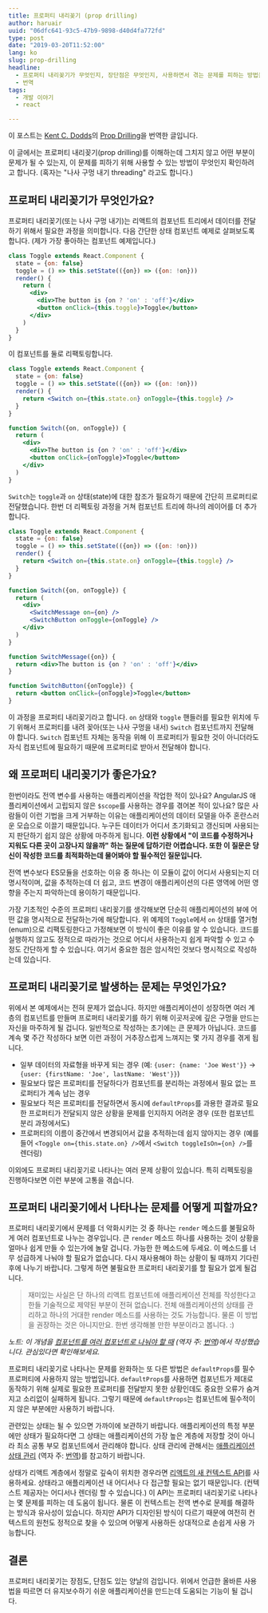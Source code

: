 ```yaml
---
title: 프로퍼티 내리꽂기 (prop drilling)
author: haruair
uuid: "06dfc641-93c5-47b9-9898-d40d4fa772fd"
type: post
date: "2019-03-20T11:52:00"
lang: ko
slug: prop-drilling
headline:
  - 프로퍼티 내리꽂기가 무엇인지, 장단점은 무엇인지, 사용하면서 겪는 문제를 피하는 방법을 살펴봅니다
  - 번역
tags:
  - 개발 이야기
  - react

---
```


<div class="translation-note">

이 포스트는 [Kent C. Dodds](https://twitter.com/kentcdodds)의 [Prop Drilling](https://kentcdodds.com/blog/prop-drilling)을 번역한 글입니다.

</div>

이 글에서는 프로퍼티 내리꽂기(prop drilling)를 이해하는데 그치지 않고 어떤 부분이 문제가 될 수 있는지, 이 문제를 피하기 위해 사용할 수 있는 방법이 무엇인지 확인하려고 합니다. (혹자는 "나사 구멍 내기 threading" 라고도 합니다.)

## 프로퍼티 내리꽂기가 무엇인가요?

프로퍼티 내리꽂기(또는 나사 구멍 내기)는 리액트의 컴포넌트 트리에서 데이터를 전달하기 위해서 필요한 과정을 의미합니다. 다음 간단한 상태 컴포넌트 예제로 살펴보도록 합니다. (제가 가장 좋아하는 컴포넌트 예제입니다.)

```jsx
class Toggle extends React.Component {
  state = {on: false}
  toggle = () => this.setState(({on}) => ({on: !on}))
  render() {
    return (
      <div>
        <div>The button is {on ? 'on' : 'off'}</div>
        <button onClick={this.toggle}>Toggle</button>
      </div>
    )
  }
}
```

이 컴포넌트를 둘로 리팩토링합니다.

```jsx
class Toggle extends React.Component {
  state = {on: false}
  toggle = () => this.setState(({on}) => ({on: !on}))
  render() {
    return <Switch on={this.state.on} onToggle={this.toggle} />
  }
}

function Switch({on, onToggle}) {
  return (
    <div>
      <div>The button is {on ? 'on' : 'off'}</div>
      <button onClick={onToggle}>Toggle</button>
    </div>
  )
}
```

`Switch`는 `toggle`과 `on` 상태(state)에 대한 참조가 필요하기 때문에 간단히 프로퍼티로 전달했습니다. 한번 더 리펙토링 과정을 거쳐 컴포넌트 트리에 하나의 레이어를 더 추가합니다.


```jsx
class Toggle extends React.Component {
  state = {on: false}
  toggle = () => this.setState(({on}) => ({on: !on}))
  render() {
    return <Switch on={this.state.on} onToggle={this.toggle} />
  }
}

function Switch({on, onToggle}) {
  return (
    <div>
      <SwitchMessage on={on} />
      <SwitchButton onToggle={onToggle} />
    </div>
  )
}

function SwitchMessage({on}) {
  return <div>The button is {on ? 'on' : 'off'}</div>
}

function SwitchButton({onToggle}) {
  return <button onClick={onToggle}>Toggle</button>
}
```

이 과정을 프로퍼티 내리꽂기라고 합니다. `on` 상태와 `toggle` 핸들러를 필요한 위치에 두기 위해서 프로퍼티를 내려 꽂아(또는 나사 구멍을 내서) `Switch` 컴포넌트까지 전달해야 합니다. `Switch` 컴포넌트 자체는 동작을 위해 이 프로퍼티가 필요한 것이 아니더라도 자식 컴포넌트에 필요하기 때문에 프로퍼티로 받아서 전달해야 합니다.

## 왜 프로퍼티 내리꽂기가 좋은가요?

한번이라도 전역 변수를 사용하는 애플리케이션을 작업한 적이 있나요? AngularJS 애플리케이션에서 고립되지 않은 `$scope`를 사용하는 경우를 겪어본 적이 있나요? 많은 사람들이 이런 기법을 크게 거부하는 이유는 애플리케이션의 데이터 모델을 아주 혼란스러운 모습으로 이끌기 때문입니다. 누구든 데이터가 어디서 초기화되고 갱신되며 사용되는지 판단하기 쉽지 않은 상황에 마주하게 됩니다. **이런 상황에서 "이 코드를 수정하거나 지워도 다른 곳이 고장나지 않을까" 하는 질문에 답하기란 어렵습니다. 또한 이 질문은 당신이 작성한 코드를 최적화하는데 물어봐야 할 필수적인 질문입니다.**

전역 변수보다 ES모듈을 선호하는 이유 중 하나는 이 모듈이 값이 어디서 사용되는지 더 명시적이며, 값을 추적하는데 더 쉽고, 코드 변경이 애플리케이션의 다른 영역에 어떤 영향을 주는지 파악하는데 용이하기 때문입니다.

가장 기초적인 수준의 프로퍼티 내리꽂기를 생각해보면 단순히 애플리케이션의 뷰에 어떤 값을 명시적으로 전달하는가에 해당합니다. 위 예제의 `Toggle`에서 `on` 상태를 열거형(enum)으로 리팩토링한다고 가정해보면 이 방식이 좋은 이유를 알 수 있습니다. 코드를 실행하지 않고도 정적으로 따라가는 것으로 어디서 사용하는지 쉽게 파악할 수 있고 수정도 간단하게 할 수 있습니다. 여기서 중요한 점은 암시적인 것보다 명시적으로 작성하는데 있습니다.


## 프로퍼티 내리꽂기로 발생하는 문제는 무엇인가요?

위에서 본 예제에서는 전혀 문제가 없습니다. 하지만 애플리케이션이 성장하면 여러 계층의 컴포넌트를 만들며 프로퍼티 내리꽂기를 하기 위해 이곳저곳에 깊은 구멍을 만드는 자신을 마주하게 될 겁니다. 일반적으로 작성하는 초기에는 큰 문제가 아닙니다. 코드를 계속 몇 주간 작성하다 보면 이런 과정이 거추장스럽게 느껴지는 몇 가지 경우를 겪게 됩니다.

- 일부 데이터의 자료형을 바꾸게 되는 경우 (예: `{user: {name: 'Joe West'}}` -\>
  `{user: {firstName: 'Joe', lastName: 'West'}}`)
- 필요보다 많은 프로퍼티를 전달하다가 컴포넌트를 분리하는 과정에서 필요 없는 프로퍼티가 계속 남는 경우
- 필요보다 적은 프로퍼티를 전달하면서 동시에 `defaultProps`를 과용한 결과로 필요한 프로퍼티가 전달되지 않은 상황을 문제를 인지하지 어려운 경우 (또한 컴포넌트 분리 과정에서도)
- 프로퍼티의 이름이 중간에서 변경되어서 값을 추적하는데 쉽지 않아지는 경우 (예를 들어 `<Toggle on={this.state.on} />`에서 `<Switch toggleIsOn={on} />`를 렌더링)

이외에도 프로퍼티 내리꽂기로 나타나는 여러 문제 상황이 있습니다. 특히 리펙토링을 진행하다보면 이런 부분에 고통을 겪습니다.

## 프로퍼티 내리꽂기에서 나타나는 문제를 어떻게 피할까요?

프로퍼티 내리꽂기에서 문제를 더 악화시키는 것 중 하나는 `render` 메소드를 불필요하게 여러 컴포넌트로 나누는 경우입니다. 큰 `render` 메소드 하나를 사용하는 것이 상황을 얼마나 쉽게 만들 수 있는가에 놀랄 겁니다. 가능한 한 메소드에 두세요. 이 메소드를 너무 성급하게 나눠야 할 필요가 없습니다. 다시 재사용해야 하는 상황이 될 때까지 기다린 후에 나누기 바랍니다. 그렇게 하면 불필요한 프로퍼티 내리꽂기를 할 필요가 없게 될겁니다.

> 재미있는 사실은 단 하나의 리액트 컴포넌트에 애플리케이션 전체를 작성한다고 한들 기술적으로 제약된 부분이 전혀 없습니다. 전체 애플리케이션의 상태를 관리하고 하나의 거대한 render 메소드를 사용하는 것도 가능합니다. 물론 이 방법을 권장하는 것은 아니지만요. 한번 생각해볼 만한 부분이라고 봅니다. :)

_노트: 이 개념을 [컴포넌트를 여러 컴포넌트로 나눠야 할 때](https://blog.kentcdodds.com/when-to-break-up-a-component-into-multiple-components-4ee75ab53bbc) (역자 주: [번역](https://edykim.com/ko/post/when-to-break-up-a-component-into-multiple-components/))에서 작성했습니다. 관심있다면 확인해보세요._

프로퍼티 내리꽂기로 나타나는 문제를 완화하는 또 다른 방법은 `defaultProps`를 필수 프로퍼티에 사용하지 않는 방법입니다. `defaultProps`를 사용하면 컴포넌트가 제대로 동작하기 위해 실제로 필요한 프로퍼티를 전달받지 못한 상황인데도 중요한 오류가 숨겨지고 소리없이 실패하게 됩니다. 그렇기 때문에 `defaultProps`는 컴포넌트에 필수적이지 않은 부분에만 사용하기 바랍니다.

관련있는 상태는 될 수 있으면 가까이에 보관하기 바랍니다. 애플리케이션의 특정 부분에만 상태가 필요하다면 그 상태는 애플리케이션의 가장 높은 계층에 저장할 것이 아니라 최소 공통 부모 컴포넌트에서 관리해야 합니다. 상태 관리에 관해서는 [애플리케이션 상태 관리](https://blog.kentcdodds.com/application-state-management-66de608ccb24) (역자 주: [번역](https://edykim.com/ko/post/application-state-management/))를 참고하기 바랍니다.

상태가 리액트 계층에서 정말로 깊숙이 위치한 경우라면 [리액트의 새 컨텍스트 API](https://blog.kentcdodds.com/migrating-to-reacts-new-context-api-b15dc7a31ea0)를 사용하세요. 상태라고 애플리케이션 내 어디서나 다 접근할 필요는 없기 때문입니다. (컨텍스트 제공자는 어디서나 렌더링 할 수 있습니다.) 이 API는 프로퍼티 내리꽂기로 나타나는 몇 문제를 피하는 데 도움이 됩니다. 물론 이 컨텍스트는 전역 변수로 문제를 해결하는 방식과 유사성이 있습니다. 하지만 API가 디자인된 방식이 다르기 때문에 여전히 컨텍스트의 원천도 정적으로 찾을 수 있으며 어떻게 사용하든 상대적으로 손쉽게 사용 가능합니다.

## 결론

프로퍼티 내리꽂기는 장점도, 단점도 있는 양날의 검입니다. 위에서 언급한 올바른 사용법을 따르면 더 유지보수하기 쉬운 애플리케이션을 만드는데 도움되는 기능이 될 겁니다.
